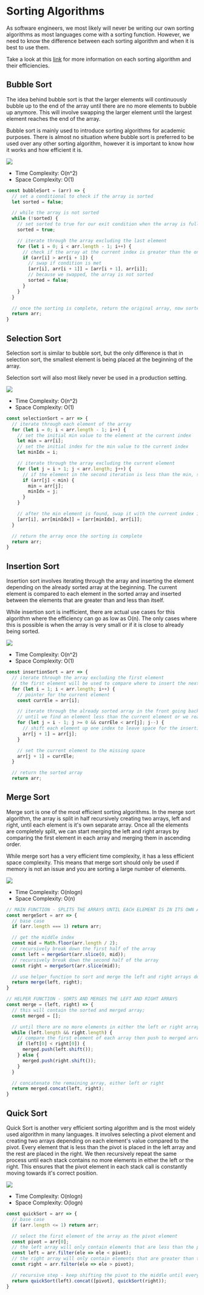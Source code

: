 # Sorting Algorithms
As software engineers, we most likely will never be writing our own sorting algorithms as most languages come with a sorting function. However, we need to know the difference between each sorting algorithm and when it is best to use them. 

Take a look at this [link](https://www.bigocheatsheet.com/) for more information on each sorting algorithm and their efficiencies.

## Bubble Sort
The idea behind bubble sort is that the larger elements will continuously bubble up to the end of the array until there are no more elements to bubble up anymore. This will involve swapping the larger element until the largest element reaches the end of the array.

Bubble sort is mainly used to introduce sorting algorithms for academic purposes. There is almost no situation where bubble sort is preferred to be used over any other sorting algorithm, however it is important to know how it works and how efficient it is.

![](./images/bubble_sort.gif)

* Time Complexity: O(n^2)
* Space Complexity: O(1)

```javascript
const bubbleSort = (arr) => {
  // set a conditional to check if the array is sorted
  let sorted = false;

  // while the array is not sorted
  while (!sorted) {
    // set sorted to true for our exit condition when the array is fully sorted
    sorted = true;

    // iterate through the array excluding the last element
    for (let i = 0; i < arr.length - 1; i++) {
      // check if the array at the current index is greater than the one next to it
      if (arr[i] > arr[i + 1]) {
        // swap if condition is met
        [arr[i], arr[i + 1]] = [arr[i + 1], arr[i]];
        // because we swapped, the array is not sorted
        sorted = false;
      }
    }
  }

  // once the sorting is complete, return the original array, now sorted
  return arr;
}
```


## Selection Sort
Selection sort is similar to bubble sort, but the only difference is that in selection sort, the smallest element is being placed at the beginning of the array.

Selection sort will also most likely never be used in a production setting.

![](./images/selection_sort.gif)

* Time Complexity: O(n^2)
* Space Complexity: O(1)

```javascript
const selectionSort = arr => {
  // iterate through each element of the array
  for (let i = 0; i < arr.length - 1; i++) {
    // set the initial min value to the element at the current index
    let min = arr[i];
    // set the initial index for the min value to the current index
    let minIdx = i;

    // iterate through the array excluding the current element
    for (let j = i + 1; j < arr.length; j++) {
      // if the element in the second iteration is less than the min, set the min and min index accordingly
      if (arr[j] < min) {
        min = arr[j];
        minIdx = j;
      }
    }

    // after the min element is found, swap it with the current index in the first iteration
    [arr[i], arr[minIdx]] = [arr[minIdx], arr[i]];
  }

  // return the array once the sorting is complete
  return arr;
}
```

## Insertion Sort
Insertion sort involves iterating through the array and inserting the element depending on the already sorted array at the beginning. The current element is compared to each element in the sorted array and inserted between the elements that are greater than and less than itself.

While insertion sort is inefficient, there are actual use cases for this algorithm where the efficiency can go as low as O(n). The only cases where this is possible is when the array is very small or if it is close to already being sorted.

![](./images/insertion_sort.gif)

* Time Complexity: O(n^2)
* Space Complexity: O(1)

```javascript
const insertionSort = arr => {
  // iterate through the array excluding the first element
  // the first element will be used to compare where to insert the next element
  for (let i = 1; i < arr.length; i++) {
    // pointer for the current element
    const currEle = arr[i];

    // iterate through the already sorted array in the front going backwards
    // until we find an element less than the current element or we reach the beginning of the array
    for (let j = i - 1; j >= 0 && currEle < arr[j]; j--) {
      // shift each element up one index to leave space for the insertion
      arr[j + 1] = arr[j];
    }

    // set the current element to the missing space
    arr[j + 1] = currEle;
  }

  // return the sorted array
  return arr;
```

## Merge Sort
Merge sort is one of the most efficient sorting algorithms. In the merge sort algorithm, the array is split in half recursively creating two arrays, left and right, until each element is it's own separate array. Once all the elements are completely split, we can start merging the left and right arrays by comparing the first element in each array and merging them in ascending order.

While merge sort has a very efficient time complexity, it has a less efficient space complexity. This means that merge sort should only be used if memory is not an issue and you are sorting a large number of elements.

![](./images/merge_sort.gif)

* Time Complexity: O(nlogn)
* Space Complexity: O(n)

```javascript
// MAIN FUNCTION - SPLITS THE ARRAYS UNTIL EACH ELEMENT IS IN ITS OWN ARRAY THEN SORTS AND MERGES USING HELPER FUNCTION
const mergeSort = arr => {
  // base case
  if (arr.length === 1) return arr;

  // get the middle index
  const mid = Math.floor(arr.length / 2);
  // recursively break down the first half of the array
  const left = mergeSort(arr.slice(0, mid));
  // recursively break down the second half of the array
  const right = mergeSort(arr.slice(mid));

  // use helper function to sort and merge the left and right arrays declared above
  return merge(left, right);
}

// HELPER FUNCTION - SORTS AND MERGES THE LEFT AND RIGHT ARRAYS
const merge = (left, right) => {
  // this will contain the sorted and merged array;
  const merged = [];

  // until there are no more elements in either the left or right array
  while (left.length && right.length) {
    // compare the first element of each array then push to merged array depending on which is lesser
    if (left[0] < right[0]) {
      merged.push(left.shift());
    } else {
      merged.push(right.shift());
    }
  }

  // concatenate the remaining array, either left or right
  return merged.concat(left, right);
}
```

## Quick Sort
Quick Sort is another very efficient sorting algorithm and is the most widely used algorithm in many languages. It involves selecting a pivot element and creating two arrays depending on each element's value compared to the pivot. Every element that is less than the pivot is placed in the left array and the rest are placed in the right. We then recursively repeat the same process until each stack contains no more elements in either the left or the right. This ensures that the pivot element in each stack call is constantly moving towards it's correct position.

![](./images/quick_sort.gif)

* Time Complexity: O(nlogn)
* Space Complexity: O(logn)

```javascript
const quickSort = arr => {
  // base case
  if (arr.length <= 1) return arr;

  // select the first element of the array as the pivot element
  const pivot = arr[0];
  // the left array will only contain elements that are less than the pivot
  const left = arr.filter(ele => ele < pivot);
  // the right array will only contain elements that are greater than the pivot
  const right = arr.filter(ele => ele > pivot);

  // recursive step - keep shifting the pivot to the middle until every element is sorted
  return quickSort(left).concat([pivot], quickSort(right));
}
```
